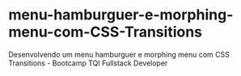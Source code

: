 # menu-hamburguer-e-morphing-menu-com-CSS-Transitions
Desenvolvendo um menu hamburguer e morphing menu com CSS Transitions - Bootcamp TQI Fullstack Developer
